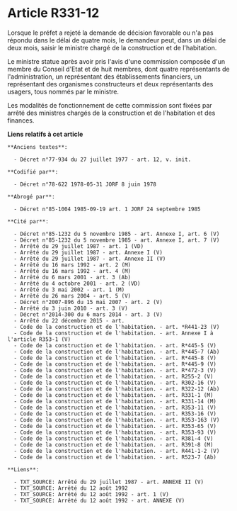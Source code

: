 # Article R331-12

Lorsque le préfet a rejeté la demande de décision favorable ou n'a pas répondu dans le délai de quatre mois, le demandeur
peut, dans un délai de deux mois, saisir le ministre chargé de la construction et de l'habitation.

Le ministre statue après avoir pris l'avis d'une commission composée d'un membre du Conseil d'Etat et de huit membres, dont
quatre représentants de l'administration, un représentant des établissements financiers, un représentant des organismes
constructeurs et deux représentants des usagers, tous nommés par le ministre.

Les modalités de fonctionnement de cette commission sont fixées par arrêté des ministres chargés de la construction et de
l'habitation et des finances.

**Liens relatifs à cet article**

	**Anciens textes**:

	  - Décret n°77-934 du 27 juillet 1977 - art. 12, v. init.

	**Codifié par**:

	  - Décret n°78-622 1978-05-31 JORF 8 juin 1978

	**Abrogé par**:

	  - Décret n°85-1004 1985-09-19 art. 1 JORF 24 septembre 1985

	**Cité par**:

	  - Décret n°85-1232 du 5 novembre 1985 - art. Annexe I, art. 6 (V)
	  - Décret n°85-1232 du 5 novembre 1985 - art. Annexe I, art. 7 (V)
	  - Arrêté du 29 juillet 1987 - art. 1 (VD)
	  - Arrêté du 29 juillet 1987 - art. Annexe I (V)
	  - Arrêté du 29 juillet 1987 - art. Annexe II (V)
	  - Arrêté du 16 mars 1992 - art. 2 (M)
	  - Arrêté du 16 mars 1992 - art. 4 (M)
	  - Arrêté du 6 mars 2001 - art. 3 (Ab)
	  - Arrêté du 4 octobre 2001 - art. 2 (VD)
	  - Arrêté du 3 mai 2002 - art. 1 (M)
	  - Arrêté du 26 mars 2004 - art. 5 (V)
	  - Décret n°2007-896 du 15 mai 2007 - art. 2 (V)
	  - Arrêté du 3 juin 2010 - art. 3 (V)
	  - Décret n°2014-300 du 6 mars 2014 - art. 3 (V)
	  - Arrêté du 22 décembre 2015 - art.
	  - Code de la construction et de l'habitation. - art. *R441-23 (V)
	  - Code de la construction et de l'habitation. - art. Annexe I à l'article R353-1 (V)
	  - Code de la construction et de l'habitation. - art. R*445-5 (V)
	  - Code de la construction et de l'habitation. - art. R*445-7 (Ab)
	  - Code de la construction et de l'habitation. - art. R*445-8 (V)
	  - Code de la construction et de l'habitation. - art. R*445-9 (V)
	  - Code de la construction et de l'habitation. - art. R*472-3 (V)
	  - Code de la construction et de l'habitation. - art. R255-2 (V)
	  - Code de la construction et de l'habitation. - art. R302-16 (V)
	  - Code de la construction et de l'habitation. - art. R322-12 (Ab)
	  - Code de la construction et de l'habitation. - art. R331-1 (M)
	  - Code de la construction et de l'habitation. - art. R331-14 (M)
	  - Code de la construction et de l'habitation. - art. R353-11 (V)
	  - Code de la construction et de l'habitation. - art. R353-16 (V)
	  - Code de la construction et de l'habitation. - art. R353-163 (V)
	  - Code de la construction et de l'habitation. - art. R353-65 (V)
	  - Code de la construction et de l'habitation. - art. R353-93 (V)
	  - Code de la construction et de l'habitation. - art. R381-4 (V)
	  - Code de la construction et de l'habitation. - art. R391-8 (M)
	  - Code de la construction et de l'habitation. - art. R441-1-2 (V)
	  - Code de la construction et de l'habitation. - art. R523-7 (Ab)

	**Liens**:

	  - TXT_SOURCE: Arrêté du 29 juillet 1987 - art. ANNEXE II (V)
	  - TXT_SOURCE: Arrêté du 12 août 1992
	  - TXT_SOURCE: Arrêté du 12 août 1992 - art. 1 (V)
	  - TXT_SOURCE: Arrêté du 12 août 1992 - art. ANNEXE (V)
